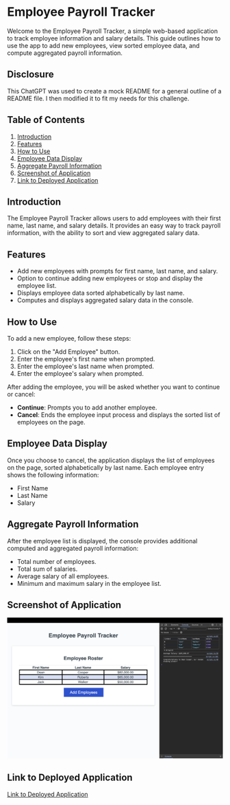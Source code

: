 # Employee Payroll Tracker

Welcome to the Employee Payroll Tracker, a simple web-based application to track employee information and salary details. This guide outlines how to use the app to add new employees, view sorted employee data, and compute aggregated payroll information.

## Disclosure

This ChatGPT was used to create a mock README for a general outline of a README file. I then modified it to fit my needs for this challenge.

## Table of Contents

1. [Introduction](#introduction)
2. [Features](#features)
3. [How to Use](#how-to-use)
4. [Employee Data Display](#employee-data-display)
5. [Aggregate Payroll Information](#aggregate-payroll-information)
6. [Screenshot of Application](#screenshot-of-application)
7. [Link to Deployed Application](#link-to-deployed-application)

## Introduction

The Employee Payroll Tracker allows users to add employees with their first name, last name, and salary details. It provides an easy way to track payroll information, with the ability to sort and view aggregated salary data.

## Features

- Add new employees with prompts for first name, last name, and salary.
- Option to continue adding new employees or stop and display the employee list.
- Displays employee data sorted alphabetically by last name.
- Computes and displays aggregated salary data in the console.

## How to Use

To add a new employee, follow these steps:

1. Click on the "Add Employee" button.
2. Enter the employee's first name when prompted.
3. Enter the employee's last name when prompted.
4. Enter the employee's salary when prompted.

After adding the employee, you will be asked whether you want to continue or cancel:

- **Continue**: Prompts you to add another employee.
- **Cancel**: Ends the employee input process and displays the sorted list of employees on the page.

## Employee Data Display

Once you choose to cancel, the application displays the list of employees on the page, sorted alphabetically by last name. Each employee entry shows the following information:

- First Name
- Last Name
- Salary

## Aggregate Payroll Information

After the employee list is displayed, the console provides additional computed and aggregated payroll information:

- Total number of employees.
- Total sum of salaries.
- Average salary of all employees.
- Minimum and maximum salary in the employee list.

## Screenshot of Application

![Application Screenshot](./Assets/Screenshot.png)

## Link to Deployed Application

[Link to Deployed Application](https://rp192w.github.io/Employee-Payroll-Tracker)